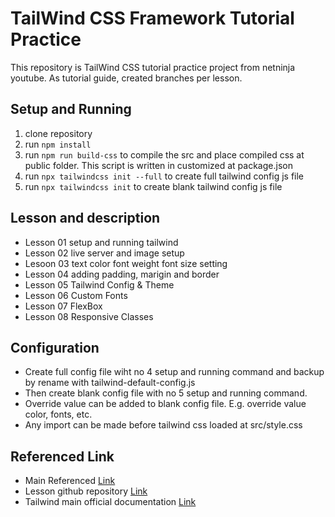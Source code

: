 # TailWind CSS Framework Tutorial Practice

This repository is TailWind CSS tutorial practice project from netninja youtube. As tutorial guide, created branches per lesson.

## Setup and Running

1. clone repository
2. run `npm install`
3. run `npm run build-css` to compile the src and place compiled css at public folder. This script is written in customized at package.json
4. run `npx tailwindcss init --full` to create full tailwind config js file
5. run `npx tailwindcss init` to create blank tailwind config js file

## Lesson and description

- Lesson 01 setup and running tailwind
- Lesson 02 live server and image setup
- Lesoon 03 text color font weight font size setting
- Lesson 04 adding padding, marigin and border
- Lesson 05 Tailwind Config & Theme
- Lesson 06 Custom Fonts
- Lesson 07 FlexBox
- Lesson 08 Responsive Classes

## Configuration

- Create full config file wiht no 4 setup and running command and backup by rename with tailwind-default-config.js
- Then create blank config file with no 5 setup and running command.
- Override value can be added to blank config file. E.g. override value color, fonts, etc.
- Any import can be made before tailwind css loaded at src/style.css

## Referenced Link

- Main Referenced [Link](https://www.youtube.com/watch?v=bxmDnn7lrnk&list=PL4cUxeGkcC9gpXORlEHjc5bgnIi5HEGhw)
- Lesson github repository [Link](https://github.com/iamshaunjp/tailwind-tutorial)
- Tailwind main official documentation [Link](https://tailwindcss.com/docs)